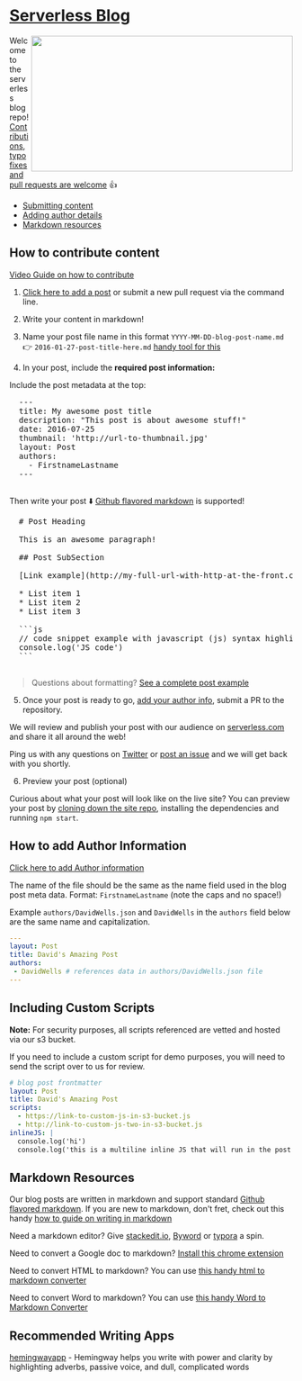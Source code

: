 # [Serverless Blog](https://serverless.com/blog/)

<a href="https://www.youtube.com/watch?v=ps1oQeg-0ss" target="_blank"><img align="right" width="465" height="241" src="https://cloud.githubusercontent.com/assets/532272/23035035/bb26026c-f432-11e6-9338-a603b8cb32b4.png"></a>

Welcome to the serverless blog repo! [Contributions, typo fixes and pull requests are welcome](https://github.com/serverless/blog/new/master/post) :thumbsup:

- [Submitting content](#how-to-contribute-content)
- [Adding author details](#how-to-add-author-information)
- [Markdown resources](#markdown-resources)

## How to contribute content

[Video Guide on how to contribute](https://www.youtube.com/watch?v=ps1oQeg-0ss)

1. [Click here to add a post](https://github.com/serverless/blog/new/master/post) or submit a new pull request via the command line.

2. Write your content in markdown!

3. Name your post file name in this format `YYYY-MM-DD-blog-post-name.md` :point_right: `2016-01-27-post-title-here.md` [handy tool for this](https://blog.tersmitten.nl/slugify/)

4. In your post, include the **required post information:**

  Include the post metadata at the top:

  <pre>
  ---
  title: My awesome post title
  description: "This post is about awesome stuff!"
  date: 2016-07-25
  thumbnail: 'http://url-to-thumbnail.jpg'
  layout: Post
  authors:
    - FirstnameLastname
  ---
  </pre>

  Then write your post :arrow_down: [Github flavored markdown](https://guides.github.com/features/mastering-markdown/) is supported!

  <pre>
  # Post Heading

  This is an awesome paragraph!

  ## Post SubSection

  [Link example](http://my-full-url-with-http-at-the-front.com)

  * List item 1
  * List item 2
  * List item 3

  ```js
  // code snippet example with javascript (js) syntax highlighting
  console.log('JS code')
  ```
  </pre>

  > Questions about formatting? [See a complete post example](https://raw.githubusercontent.com/serverless/blog/master/posts/2016-10-25-building-a-serverless-garden.md)


5. Once your post is ready to go, [add your author info](#how-to-add-author-information), submit a PR to the repository.

  We will review and publish your post with our audience on [serverless.com](http://serverless.com/blog) and share it all around the web!

  Ping us with any questions on [Twitter](http://twitter.com/goserverless) or [post an issue](https://github.com/serverless/blog/issues/new) and we will get back with you shortly.

6. Preview your post (optional)

  Curious about what your post will look like on the live site? You can preview your post by [cloning down the site repo](https://github.com/serverless/site#quick-start), installing the dependencies and running `npm start`.

## How to add Author Information

[Click here to add Author information](https://github.com/serverless/blog/new/master/authors)

The name of the file should be the same as the name field used in the blog post meta data. Format: `FirstnameLastname` (note the caps and no space!)

Example `authors/DavidWells.json` and `DavidWells` in the `authors` field below are the same name and capitalization.

```yml
---
layout: Post
title: David's Amazing Post
authors:
 - DavidWells # references data in authors/DavidWells.json file
---
```

## Including Custom Scripts

**Note:** For security purposes, all scripts referenced are vetted and hosted via our s3 bucket.

If you need to include a custom script for demo purposes, you will need to send the script over to us for review.

```yml
# blog post frontmatter
layout: Post
title: David's Amazing Post
scripts:
  - https://link-to-custom-js-in-s3-bucket.js
  - http://link-to-custom-js-two-in-s3-bucket.js
inlineJS: |
  console.log('hi')
  console.log('this is a multiline inline JS that will run in the post')
```

## Markdown Resources

Our blog posts are written in markdown and support standard [Github flavored markdown](https://guides.github.com/features/mastering-markdown/). If you are new to markdown, don't fret, check out this handy [how to guide on writing in markdown](https://blog.ghost.org/markdown/)

Need a markdown editor? Give [stackedit.io](https://stackedit.io/editor), [Byword](https://bywordapp.com/) or [typora](https://www.typora.io/) a spin.

Need to convert a Google doc to markdown? [Install this chrome extension](https://chrome.google.com/webstore/detail/export-as-markdown/hbojhdcnbcondcdfpfocpkjkfkbnbdad)

Need to convert HTML to markdown? You can use [this handy html to markdown converter](https://domchristie.github.io/to-markdown/)

Need to convert Word to markdown? You can use [this handy Word to Markdown Converter](https://word-to-markdown.herokuapp.com/)

## Recommended Writing Apps

[hemingwayapp](http://www.hemingwayapp.com/desktop.html) - Hemingway helps you write with power and clarity by highlighting adverbs, passive voice, and dull, complicated words
